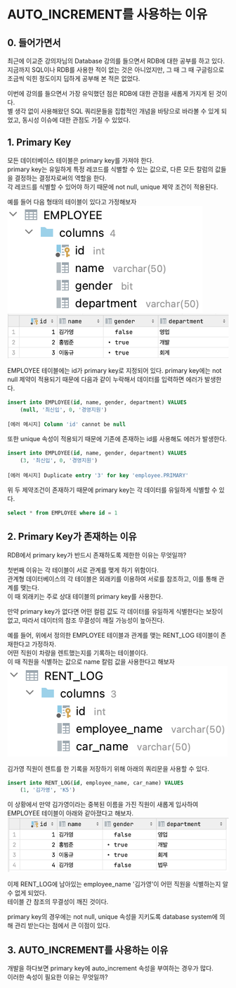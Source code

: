 # AUTO_INCREMENT를 사용하는 이유

## 0. 들어가면서

최근에 이교준 강의자님의 Database 강의를 들으면서 RDB에 대한 공부를 하고 있다.  
지금까지 SQL이나 RDB를 사용한 적이 없는 것은 아니었지만, 그 때 그 때 구글링으로 조금씩 익힌 정도이지 딥하게 공부해 본 적은 없었다.

이번에 강의를 들으면서 가장 유익했던 점은 RDB에 대한 관점을 새롭게 가지게 된 것이다.  
별 생각 없이 사용해왔던 SQL 쿼리문들을 집합적인 개념을 바탕으로 바라볼 수 있게 되었고, 동시성 이슈에 대한 관점도 가질 수 있었다.

## 1. Primary Key

모든 데이터베이스 테이블은 primary key를 가져야 한다.  
primary key는 유일하게 특정 레코드를 식별할 수 있는 값으로, 다른 모든 칼럼의 값들을 결정하는 결정자로써의 역할을 한다.  
각 레코드를 식별할 수 있어야 하기 때문에 not null, unique 제약 조건이 적용된다.

예를 들어 다음 형태의 테이블이 있다고 가정해보자
![1](./images/1.png)
![2](./images/2.png)

EMPLOYEE 테이블에는 id가 primary key로 지정되어 있다.
primary key에는 not null 제약이 적용되기 때문에 다음과 같이 누락해서 데이터를 입력하면 에러가 발생한다.

```sql
insert into EMPLOYEE(id, name, gender, department) VALUES
    (null, '최신입', 0, '경영지원')

[에러 메시지] Column 'id' cannot be null
```

또한 unique 속성이 적용되기 때문에 기존에 존재하는 id를 사용해도 에러가 발생한다.

```sql
insert into EMPLOYEE(id, name, gender, department) VALUES
    (3, '최신입', 0, '경영지원')

[에러 메시지] Duplicate entry '3' for key 'employee.PRIMARY'
```

위 두 제약조건이 존재하기 때문에 primary key는 각 데이터를 유일하게 식별할 수 있다.

```sql
select * from EMPLOYEE where id = 1
```

## 2. Primary Key가 존재하는 이유

RDB에서 primary key가 반드시 존재하도록 제한한 이유는 무엇일까?

첫번째 이유는 각 테이블이 서로 관계를 맺게 하기 위함이다.  
관계형 데이터베이스의 각 테이블은 외래키를 이용하여 서로를 참조하고, 이를 통해 관계를 맺는다.  
이 때 외래키는 주로 상대 테이블의 primary key를 사용한다.

만약 primary key가 없다면 어떤 컬럼 값도 각 데이터를 유일하게 식별한다는 보장이 없고, 따라서 데이터의 참조 무결성이 깨질 가능성이 높아진다.

예를 들어, 위에서 정의한 EMPLOYEE 테이블과 관계를 맺는 RENT_LOG 테이블이 존재한다고 가정하자.  
어떤 직원이 차량을 렌트했는지를 기록하는 테이블이다.  
이 때 직원을 식별하는 값으로 name 칼럼 값을 사용한다고 해보자
![3](./images/3.png)

김가영 직원이 렌트를 한 기록을 저장하기 위해 아래의 쿼리문을 사용할 수 있다.

```sql
insert into RENT_LOG(id, employee_name, car_name) VALUES
    (1, '김가영', 'K5')
```

이 상황에서 만약 김가영이라는 중복된 이름을 가진 직원이 새롭게 입사하여 EMPLOYEE 테이블이 아래와 같아졌다고 해보자.
![4](./images/4.png)

이제 RENT_LOG에 남아있는 employee_name '김가영'이 어떤 직원을 식별하는지 알 수 없게 되었다.  
테이블 간 참조의 무결성이 깨진 것이다.

primary key의 경우에는 not null, unique 속성을 지키도록 database system에 의해 관리 받는다는 점에서 큰 이점이 있다.

## 3. AUTO_INCREMENT를 사용하는 이유

개발을 하다보면 primary key에 auto_increment 속성을 부여하는 경우가 많다.  
이러한 속성이 필요한 이유는 무엇일까?
